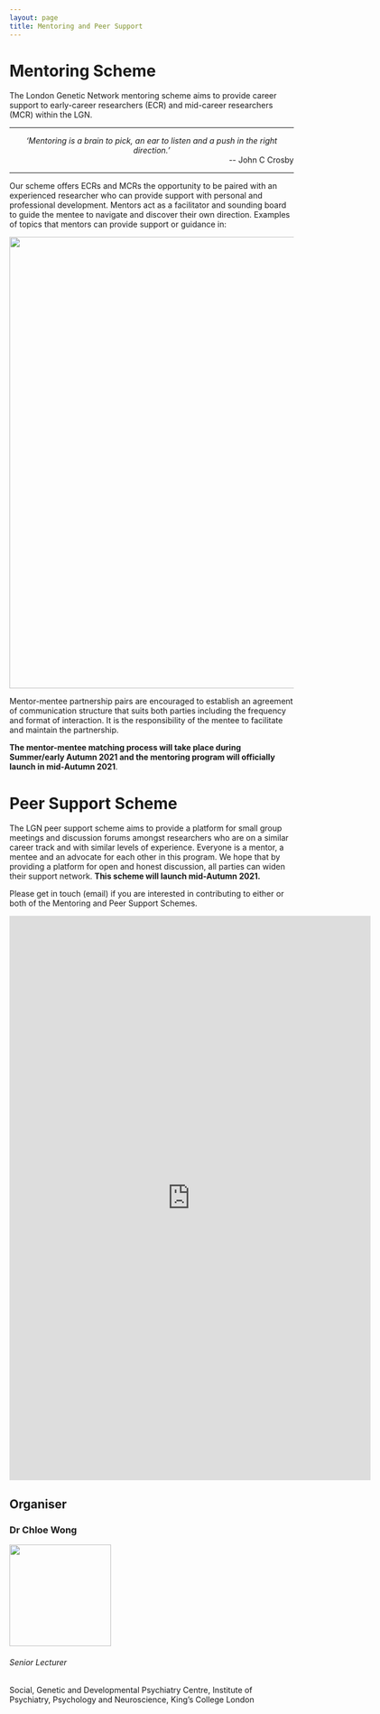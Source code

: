 ```yaml
---
layout: page
title: Mentoring and Peer Support
---
```


# Mentoring Scheme

The London Genetic Network mentoring scheme aims to provide career support to early-career researchers (ECR) and mid-career researchers (MCR) within the LGN.

---
<div style="text-align: center">
<i>‘Mentoring is a brain to pick, an ear to listen and a push in the right direction.’</i> </div>
<div style="text-align: right"> -- John C Crosby </div> 

---

Our scheme offers ECRs and MCRs the opportunity to be paired with an experienced researcher who can provide support with personal and professional development. Mentors act as a facilitator and sounding board to guide the mentee to navigate and discover their own direction. Examples of topics that mentors can provide support or guidance in:

<p align="center">
  <img src="{{ "/" | relative_url }}assets/Mentor_word.png" width="800" />
  </p>

Mentor-mentee partnership pairs are encouraged to establish an agreement of communication structure that suits both parties including the frequency and format of interaction. It is the responsibility of the mentee to facilitate and maintain the partnership.

**The mentor-mentee matching process will take place during Summer/early Autumn 2021 and the mentoring program will officially launch in mid-Autumn 2021**.

# Peer Support Scheme

The LGN peer support scheme aims to provide a platform for small group meetings and discussion forums amongst researchers who are on a similar career track and with similar levels of experience. Everyone is a mentor, a mentee and an advocate for each other in this program. We hope that by providing a platform for open and honest discussion, all parties can widen their support network. **This scheme will launch mid-Autumn 2021.**

Please get in touch (email) if you are interested in contributing to either or both of the Mentoring and Peer Support Schemes.

<iframe src="https://docs.google.com/forms/d/e/1FAIpQLSez6nPZ-OS1frd3mbkkObhDhOI1Yn1YR4QT2SZZMh5gEZmARQ/viewform?embedded=true" width="640" height="1000" frameborder="0" marginheight="0" marginwidth="0">Loading…</iframe>

## Organiser
### Dr Chloe Wong
<p align="left">
  <img src="{{ "/" | relative_url }}assets/ChloeWong.png" width="180" />
  </p>

###### Senior Lecturer 
Social, Genetic and Developmental Psychiatry Centre, Institute of Psychiatry, Psychology and Neuroscience, King’s College London